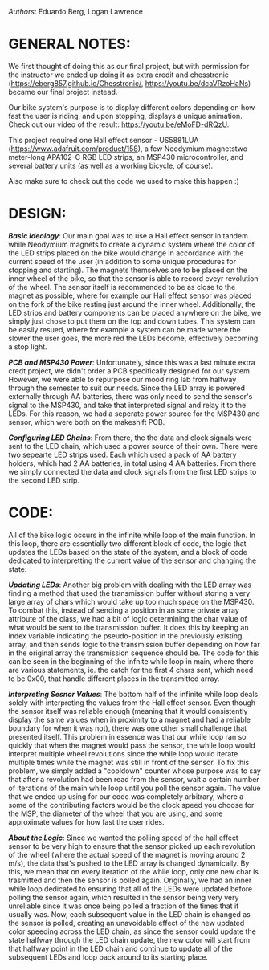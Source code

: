 _Authors_: Eduardo Berg, Logan Lawrence
  
GENERAL NOTES:
==============

We first thought of doing this as our final project, but with permission for the instructor we ended up doing it as extra credit and chesstronic (https://eberg857.github.io/Chesstronic/, https://youtu.be/dcaVRzoHaNs) became our final project instead.

Our bike system's purpose is to display different colors depending on how fast the user is riding, and upon stopping, displays a unique animation. 
Check out our video of the result: https://youtu.be/eMoFD-dRQzU.

This project required one Hall effect sensor - US5881LUA (https://www.adafruit.com/product/158), a few Neodymium magnetstwo meter-long APA102-C RGB LED strips, an MSP430 microcontroller, and several battery units (as well as a working bicycle, of course).

Also make sure to check out the code we used to make this happen :)

DESIGN:
=======

**_Basic Ideology_**: Our main goal was to use a Hall effect sensor in tandem while Neodymium magnets to create a dynamic system where the color of the LED strips placed on the bike would change in accordance with the current speed of the user (in addition to some unique procedures for stopping and starting). The magnets themselves are to be placed on the inner wheel of the bike, so that the sensor is able to record eveyr revolution of the wheel. The sensor itself is recommended to be as close to the magnet as possible, where for example our Hall effect sensor was placed on the fork of the bike resting just around the inner wheel. Additionally, the LED strips and battery components can be placed anywhere on the bike, we simply just chose to put them on the top and down tubes. This system can be easily resued, where for example a system can be made where the slower the user goes, the more red the LEDs become, effectively becoming a stop light.

**_PCB and MSP430 Power_**: Unfortunately, since this was a last minute extra credt project, we didn't order a PCB specifically designed for our system. However, we were able to repurpose our mood ring lab from halfway through the semester to suit our needs. Since the LED array is powered externally through AA batteries, there was only need to send the sensor's signal to the MSP430, and take that interpreted signal and relay it to the LEDs. For this reason, we had a seperate power source for the MSP430 and sensor, which were both on the makeshift PCB.

**_Configuring LED Chains_**: From there, the the data and clock signals were sent to the LED chain, which used a power source of their own. There were two sepearte LED strips used. Each which used a pack of AA battery holders, which had 2 AA batteries, in total using 4 AA batteries. From there we simply connected the data and clock signals from the first LED strips to the second LED strip.

CODE:
=====

All of the bike logic occurs in the infinite while loop of the main function. In this loop, there are essentially two different block of code, the logic that updates the LEDs based on the state of the system, and a block of code dedicated to interpretting the current value of the sensor and changing the state:

**_Updating LEDs_**: Another big problem with dealing with the LED array was finding a method that used the transmission buffer without storing a very large array of chars which would take up too much space on the MSP430. To combat this, instead of sending a position in an some private array attribute of the class, we had a bit of logic determining the char value of what would be sent to the transmission buffer. It does this by keeping an index variable indicating the pseudo-position in the previously existing array, and then sends logic to the transmission buffer depending on how far in the original array the transmission sequence should be. The code for this can be seen in the beginning of the infnite while loop in main, where there are various statements, ie. the catch for the first 4 chars sent, which need to be 0x00, that handle different places in the transmitted array.

**_Interpreting Sesnor Values_**: The bottom half of the infinite while loop deals solely with interpreting the values from the Hall effect sensor. Even though the sensor itself was reliable enough (meaning that it would consistently display the same values when in proximity to a magnet and had a reliable boundary for when it was not), there was one other small challenge that presented itself. This problem in essence was that our while loop ran so quickly that when the magnet would pass the sensor, the while loop would interpret multiple wheel revolutions since the while loop would iterate multiple times while the magnet was still in front of the sensor. To fix this problem, we simply added a "cooldown" counter whose purpose was to say that after a revolution had been read from the sensor, wait a certain number of iterations of the main while loop until you poll the sensor again. The value that we ended up using for our code was completely arbitrary, where a some of the contributing factors would be the clock speed you choose for the MSP, the diameter of the wheel that you are using, and some approximate values for how fast the user rides.

**_About the Logic_**: Since we wanted the polling speed of the hall effect sensor to be very high to ensure that the sensor picked up each revolution of the wheel (where the actual speed of the magnet is moving around 2 m/s), the data that's pushed to the LED array is changed dynamically. By this, we mean that on every iteration of the while loop, only one new char is trasmitted and then the sensor is polled again. Originally, we had an inner while loop dedicated to ensuring that all of the LEDs were updated before polling the sensor again, which resulted in the sensor being very very unreliable since it was once being polled a fraction of the times that it usually was. Now, each subsequent value in the LED chain is changed as the sensor is polled, creating an unavoidable effect of the new updated color speeding across the LED chain, as since the sensor could update the state halfway through the LED chain update, the new color will start from that halfway point in the LED chain and continue to update all of the subsequent LEDs and loop back around to its starting place.
